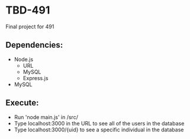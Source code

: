 # TBD-491
Final project for 491

## Dependencies:
- Node.js
	- URL
	- MySQL
	- Express.js
- MySQL

## Execute:
- Run 'node main.js' in /src/
- Type localhost:3000 in the URL to see all of the users in the database
- Type localhost:3000/{uid} to see a specific individual in the database